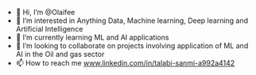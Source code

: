- 👋 Hi, I’m @Olaifee
- 👀 I’m interested in Anything Data, Machine learning, Deep learning and Artificial Intelligence
- 🌱 I’m currently learning ML and AI applications
- 💞️ I’m looking to collaborate on projects involving application of ML and AI in the Oil and gas sector
- 📫 How to reach me www.linkedin.com/in/talabi-sanmi-a992a4142

<!---
Olaifee/Olaifee is a ✨ special ✨ repository because its `README.md` (this file) appears on your GitHub profile.
You can click the Preview link to take a look at your changes.
--->
